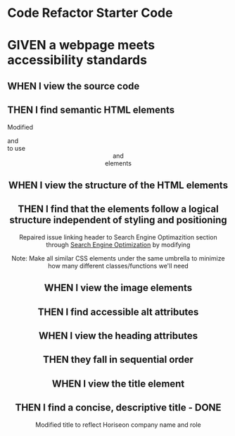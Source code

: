 # Code Refactor Starter Code
# GIVEN a webpage meets accessibility standards
## WHEN I view the source code
## THEN I find semantic HTML elements
Modified <div class="header"> and <div class="footer"> to use <header> and <footer> elements
## WHEN I view the structure of the HTML elements
## THEN I find that the elements follow a logical structure independent of styling and positioning
Repaired issue linking header to Search Engine Optimazition section through <a href="#search-engine-optimization">Search Engine Optimization</a> by 
modifying <div id="search-engine-optimization" class="search-engine-optimization">

Note: Make all similar CSS elements under the same umbrella to minimize how many different classes/functions we'll need
## WHEN I view the image elements
## THEN I find accessible alt attributes
## WHEN I view the heading attributes
## THEN they fall in sequential order
## WHEN I view the title element
## THEN I find a concise, descriptive title - DONE
Modified title to reflect Horiseon company name and role
